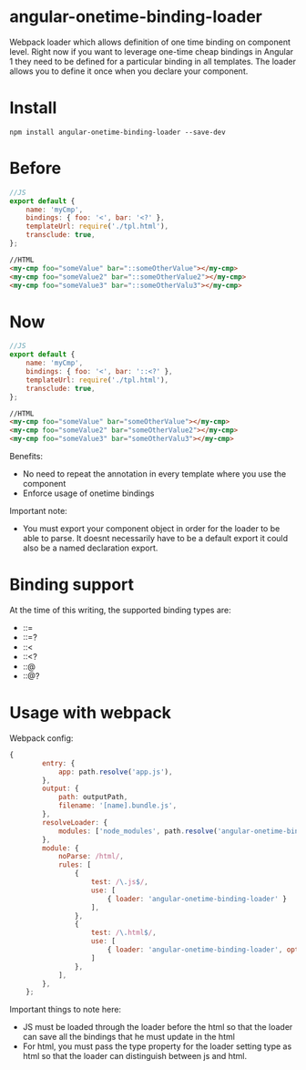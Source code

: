 # angular-onetime-binding-loader
Webpack loader which allows definition of one time binding on component level. Right now if you want to leverage one-time cheap bindings in  Angular 1 they need to be defined for a particular binding in all templates. The loader allows you to define it once when you declare your component. 

# Install
```
npm install angular-onetime-binding-loader --save-dev
```
# Before
```javascript
//JS
export default {
    name: 'myCmp',
    bindings: { foo: '<', bar: '<?' },
    templateUrl: require('./tpl.html'),
    transclude: true,
};
```
```html
//HTML
<my-cmp foo="someValue" bar="::someOtherValue"></my-cmp>
<my-cmp foo="someValue2" bar="::someOtherValue2"></my-cmp>
<my-cmp foo="someValue3" bar="::someOtherValu3"></my-cmp>
```

# Now
```javascript
//JS
export default {
    name: 'myCmp',
    bindings: { foo: '<', bar: '::<?' },
    templateUrl: require('./tpl.html'),
    transclude: true,
};
```
```html
//HTML
<my-cmp foo="someValue" bar="someOtherValue"></my-cmp>
<my-cmp foo="someValue2" bar="someOtherValue2"></my-cmp>
<my-cmp foo="someValue3" bar="someOtherValu3"></my-cmp>
```

Benefits:
- No need to repeat the annotation in every template where you use the component
- Enforce usage of onetime bindings 

Important note:
- You must export your component object in order for the loader to be able to parse. It doesnt necessarily have to be a default export it could also be a named declaration export.

# Binding support
At the time of this writing, the supported binding types are:
- ::=
- ::=?
- ::<
- ::<?
- ::@
- ::@?

# Usage with webpack
Webpack config:
```javascript
{
        entry: {
            app: path.resolve('app.js'),
        },
        output: {
            path: outputPath,
            filename: '[name].bundle.js',
        },
        resolveLoader: {
            modules: ['node_modules', path.resolve('angular-onetime-binding-loader')]
        },
        module: {
            noParse: /html/,
            rules: [
                {
                    test: /\.js$/,
                    use: [
                        { loader: 'angular-onetime-binding-loader' }
                    ],
                },
                {
                    test: /\.html$/,
                    use: [
                        { loader: 'angular-onetime-binding-loader', options: { type: 'html' } }
                    ]
                },
            ],
        },
    };
```
Important things to note here:
- JS must be loaded through the loader before the html so that the loader can save all the bindings that he must update in the html
- For html, you must pass the type property for the loader setting type as html so that the loader can distinguish between js and html.
